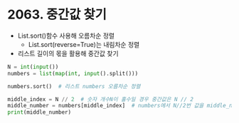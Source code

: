 # 2063. 중간값 찾기

- List.sort()함수 사용해 오름차순 정렬
  - List.sort(reverse=True)는 내림차순 정렬
- 리스트 길이의 몫을 활용해 중간값 찾기

```python
N = int(input())
numbers = list(map(int, input().split()))

numbers.sort()  # 리스트 numbers 오름차순 정렬

middle_index = N // 2  # 숫자 개수N이 홀수일 경우 중간값은 N // 2
middle_number = numbers[middle_index]  # numbers에서 N//2번 값을 middle_number에 저장
print(middle_number)

```



